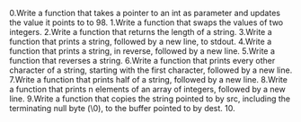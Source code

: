 0.Write a function that takes a pointer to an int as parameter and updates the value it points to to 98.
1.Write a function that swaps the values of two integers.
2.Write a function that returns the length of a string.
3.Write a function that prints a string, followed by a new line, to stdout.
4.Write a function that prints a string, in reverse, followed by a new line.
5.Write a function that reverses a string.
6.Write a function that prints every other character of a string, starting with the first character, followed by a new line.
7.Write a function that prints half of a string, followed by a new line.
8.Write a function that prints n elements of an array of integers, followed by a new line.
9.Write a function that copies the string pointed to by src, including the terminating null byte (\0), to the buffer pointed to by dest.
10.
